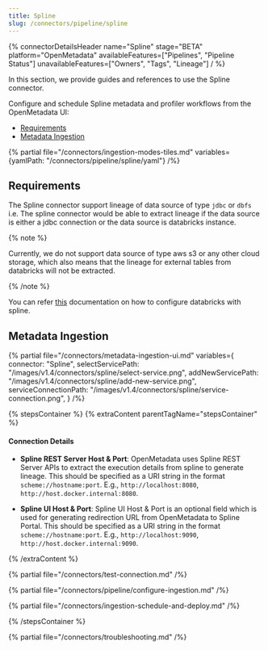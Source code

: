 ```yaml
---
title: Spline
slug: /connectors/pipeline/spline
---
```


{% connectorDetailsHeader
name="Spline"
stage="BETA"
platform="OpenMetadata"
availableFeatures=["Pipelines", "Pipeline Status"]
unavailableFeatures=["Owners", "Tags", "Lineage"]
/ %}


In this section, we provide guides and references to use the Spline connector.

Configure and schedule Spline metadata and profiler workflows from the OpenMetadata UI:

- [Requirements](#requirements)
- [Metadata Ingestion](#metadata-ingestion)

{% partial file="/connectors/ingestion-modes-tiles.md" variables={yamlPath: "/connectors/pipeline/spline/yaml"} /%}

## Requirements

The Spline connector support lineage of data source of type `jdbc` or `dbfs` i.e. The spline connector would be able to extract lineage if the data source is either a jdbc connection or the data source is databricks instance.

{% note %}

Currently, we do not support data source of type aws s3 or any other cloud storage, which also means that the lineage for external tables from databricks will not be extracted. 

{% /note %}

You can refer [this](https://github.com/AbsaOSS/spline-getting-started/tree/main/spline-on-databricks) documentation on how to configure databricks with spline.

## Metadata Ingestion

{% partial 
  file="/connectors/metadata-ingestion-ui.md" 
  variables={
    connector: "Spline", 
    selectServicePath: "/images/v1.4/connectors/spline/select-service.png",
    addNewServicePath: "/images/v1.4/connectors/spline/add-new-service.png",
    serviceConnectionPath: "/images/v1.4/connectors/spline/service-connection.png",
} 
/%}

{% stepsContainer %}
{% extraContent parentTagName="stepsContainer" %}

#### Connection Details

- **Spline REST Server Host & Port**: OpenMetadata uses Spline REST Server APIs to extract the execution details from spline to generate lineage. This should be specified as a URI string in the format `scheme://hostname:port`. E.g., `http://localhost:8080`, `http://host.docker.internal:8080`.

- **Spline UI Host & Port**: Spline UI Host & Port is an optional field which is used for generating redirection URL from OpenMetadata to Spline Portal. This should be specified as a URI string in the format `scheme://hostname:port`. E.g., `http://localhost:9090`, `http://host.docker.internal:9090`.

{% /extraContent %}

{% partial file="/connectors/test-connection.md" /%}

{% partial file="/connectors/pipeline/configure-ingestion.md" /%}

{% partial file="/connectors/ingestion-schedule-and-deploy.md" /%}

{% /stepsContainer %}

{% partial file="/connectors/troubleshooting.md" /%}
